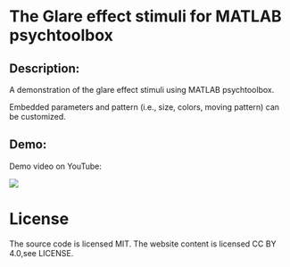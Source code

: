 # The Glare effect stimuli for MATLAB psychtoolbox

## Description:
A demonstration of the glare effect stimuli using MATLAB psychtoolbox.

Embedded parameters and pattern (i.e., size, colors, moving pattern) can be customized.

## Demo:
Demo video on YouTube:

[![](http://img.youtube.com/vi/FQXHAmZL4GY/0.jpg)](http://www.youtube.com/watch?v=FQXHAmZL4GY "")

# License
The source code is licensed MIT. The website content is licensed CC BY 4.0,see LICENSE.
